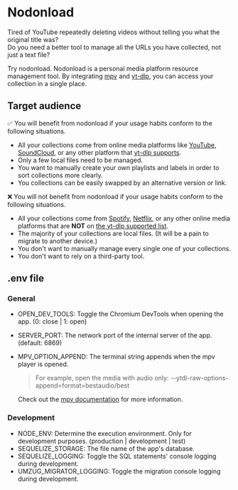 # Nodonload

Tired of YouTube repeatedly deleting videos without telling you what the original title was?<br>
Do you need a better tool to manage all the URLs you have collected, not just a text file?

Try nodonload.
Nodonload is a personal media platform resource management tool.
By integrating [mpv](https://mpv.io/) and [yt-dlp](https://github.com/yt-dlp/yt-dlp), you can access your collection in a single place.

## Target audience

✅ You will benefit from nodonload if your usage habits conform to the following situations.

- All your collections come from online media platforms like [YouTube](https://www.youtube.com/), [SoundCloud](https://soundcloud.com/), or any other platform that [yt-dlp supports](https://github.com/yt-dlp/yt-dlp/blob/master/supportedsites.md).
- Only a few local files need to be managed.
- You want to manually create your own playlists and labels in order to sort collections more clearly.
- You collections can be easily swapped by an alternative version or link.

❌ You will not benefit from nodonload if your usage habits conform to the following situations.

- All your collections come from [Spotify](https://open.spotify.com/), [Netflix](https://www.netflix.com/), or any other online media platforms that are **NOT** on [the yt-dlp supported list](https://github.com/yt-dlp/yt-dlp/blob/master/supportedsites.md).
- The majority of your collections are local files. (It will be a pain to migrate to another device.)
- You don't want to manually manage every single one of your collections.
- You don't want to rely on a third-party tool.

## .env file

### General

- OPEN_DEV_TOOLS: Toggle the Chromium DevTools when opening the app. (0: close | 1: open)
- SERVER_PORT: The network port of the internal server of the app. (default: 6869)
- MPV_OPTION_APPEND: The terminal string appends when the mpv player is opened.

  > For example, open the media with audio only: --ytdl-raw-options-append=format=bestaudio/best

  Check out the [mpv documentation](https://mpv.io/manual/master/#options) for more information.

### Development

- NODE_ENV: Determine the execution environment. Only for development purposes. (production | development | test)
- SEQUELIZE_STORAGE: The file name of the app's database.
- SEQUELIZE_LOGGING: Toggle the SQL statements' console logging during development.
- UMZUG_MIGRATOR_LOGGING: Toggle the migration console logging during development.
